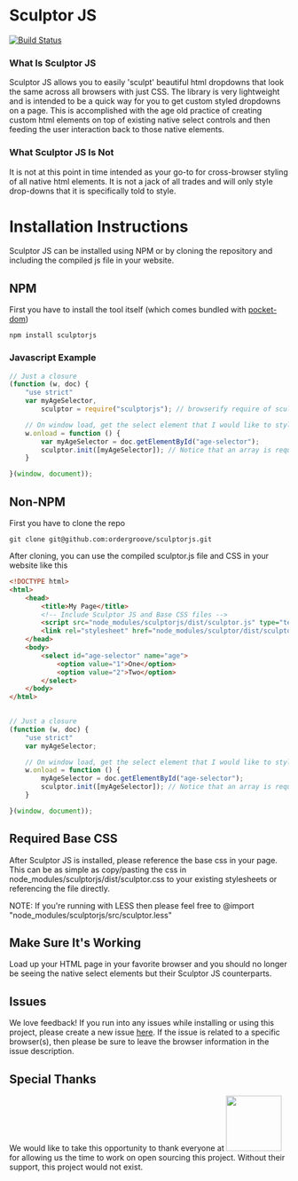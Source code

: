 # Sculptor JS
[![Build Status](https://travis-ci.org/ordergroove/sculptorjs.svg)](https://travis-ci.org/ordergroove/sculptorjs)

### What Is Sculptor JS
Sculptor JS allows you to easily 'sculpt' beautiful html dropdowns that look the same across all browsers with just CSS.
The library is very lightweight and is intended to be a quick way for you to get custom styled dropdowns on a page.
This is accomplished with the age old practice of creating custom html elements on top of existing native select
controls and then feeding the user interaction back to those native elements.

### What Sculptor JS Is Not
It is not at this point in time intended as your go-to for cross-browser styling of all native html elements.
It is not a jack of all trades and will only style drop-downs that it is specifically told to style.

# Installation Instructions

Sculptor JS can be installed using NPM or by cloning the repository and including the compiled js file in your website.

## NPM

First you have to install the tool itself (which comes bundled with [pocket-dom](https://github.com/ordergroove/dom))
````
npm install sculptorjs
````

### Javascript Example
``` javascript
// Just a closure
(function (w, doc) {
    "use strict"
    var myAgeSelector,
        sculptor = require("sculptorjs"); // browserify require of sculptorjs

    // On window load, get the select element that I would like to style and pass it into sculptor
    w.onload = function () {
        var myAgeSelector = doc.getElementById("age-selector");
        sculptor.init([myAgeSelector]); // Notice that an array is required even for a single element - [myAgeSelector]
    }

}(window, document));
```

## Non-NPM

First you have to clone the repo
````
git clone git@github.com:ordergroove/sculptorjs.git
````

After cloning, you can use the compiled sculptor.js file and CSS in your website like this
``` html
<!DOCTYPE html>
<html>
    <head>
        <title>My Page</title>
        <!-- Include Sculptor JS and Base CSS files -->
        <script src="node_modules/sculptorjs/dist/sculptor.js" type="text/javascript"></script>
        <link rel="stylesheet" href="node_modules/sculptor/dist/sculptor.css" type="text/css"/>
    </head>
    <body>
        <select id="age-selector" name="age">
            <option value="1">One</option>
            <option value="2">Two</option>
        </select>
    </body>
</html>
    
```
``` javascript
// Just a closure
(function (w, doc) {
    "use strict"
    var myAgeSelector;

    // On window load, get the select element that I would like to style and pass it into sculptor
    w.onload = function () {
        myAgeSelector = doc.getElementById("age-selector");
        sculptor.init([myAgeSelector]); // Notice that an array is required even for a single element - [myAgeSelector]
    }

}(window, document));
```

## Required Base CSS
After Sculptor JS is installed, please reference the base css in your page. This can be as simple as copy/pasting
the css in node_modules/sculptorjs/dist/sculptor.css to your existing stylesheets or referencing the file directly.

NOTE: If you're running with LESS then please feel free to @import "node_modules/sculptorjs/src/sculptor.less"

## Make Sure It's Working
Load up your HTML page in your favorite browser and you should no longer be seeing the native select elements
but their Sculptor JS counterparts.

## Issues
We love feedback! If you run into any issues while installing or using this project, please create a new issue [here](https://github.com/ordergroove/sculptorjs/issues). If the issue is related to a specific browser(s), then please be sure to leave the browser information in the issue description.

## Special Thanks
We would like to take this opportunity to thank everyone at [<img src="http://www.ordergroove.com/sites/all/themes/order_groove/ordergroove_logo.png" width="100"/>](http://www.ordergroove.com) for allowing us the time to work on open sourcing this project. Without their support, this project would not exist.

